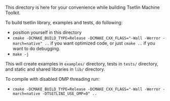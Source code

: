 This directory is here for your convenience while building Tsetlin Machine Toolkit.

To build tsetlin library, examples and tests, do following:
- position yourself in this directory
- `cmake -DCMAKE_BUILD_TYPE=Release -DCMAKE_CXX_FLAGS="-Wall -Werror -march=native" ..` if you want optimized code, or just `cmake ..` if you want to do debugging.
- `make -j`

This will create examples in `examples/` directory, tests in `tests/` directory, and static and shared libraries in `lib/` directory.

To compile with disabled OMP threading run:
- `cmake -DCMAKE_BUILD_TYPE=Release -DCMAKE_CXX_FLAGS="-Wall -Werror -march=native -DTSETLINI_USE_OMP=0" ..`
